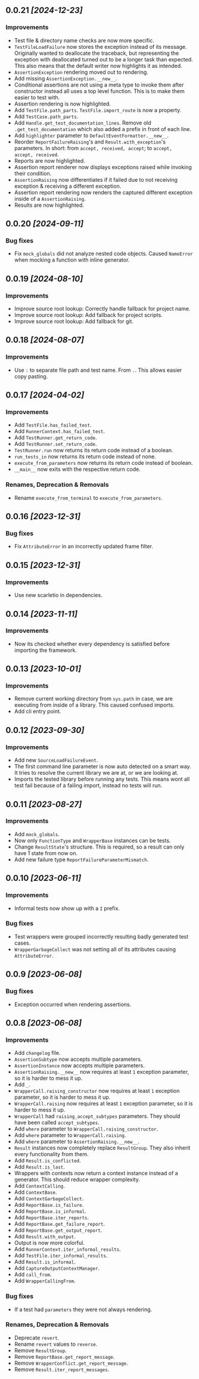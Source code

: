 ## 0.0.21 *\[2024-12-23\]*

### Improvements

- Test file & directory name checks are now more specific.
- `TestFileLoadFailure` now stores the exception instead of its message.
    Originally wanted to deallocate the traceback, but representing the exception with deallocated turned out to be
    a longer task than expected. This also means that the default writer now highlights it as intended.
- `AssertionException` rendering moved out to rendering.
- Add missing `AssertionException.__new__`.
- Conditional assertions are not using a meta type to invoke them after constructor instead all uses a top level
    function. This is to make them easier to test with.
- Assertion rendering is now highlighted.
- Add `TestFile.path_parts`. `TestFile.import_route` is now a property.
- Add `TestCase.path_parts`.
- Add `Handle.get_test_documentation_lines`.
     Remove old `.get_test_documentation` which also added a prefix in front of each line.
- Add `highlighter` parameter to `DefaultEventFormatter.__new__`.
- Reorder `ReportFailureRaising`'s and `Result.with_exception`'s parameters.
    In short: from `accept, received, accept`; to `accept, accept, received`.
- Reports are now highlighted.
- Assertion report renderer now displays exceptions raised while invoking their condition.
- `AssertionRaising` now differentiates if it failed due to not receiving exception & receiving a different exception.
- Assertion report rendering now renders the captured different exception inside of a `AssertionRaising`.
- Results are now highlighted.

## 0.0.20 *\[2024-09-11\]*

### Bug fixes

- Fix `mock_globals` did not analyze nested code objects.
  Caused `NameError` when mocking a function with inline generator.

## 0.0.19 *\[2024-08-10\]*

### Improvements

- Improve source root lookup: Correctly handle fallback for project name.
- Improve source root lookup: Add fallback for project scripts.
- Improve source root lookup: Add fallback for git.

## 0.0.18 *\[2024-08-07\]*

### Improvements

- Use `:` to separate file path and test name. From `.`. This allows easier copy pasting.

## 0.0.17 *\[2024-04-02\]*

### Improvements

- Add `TestFile.has_failed_test`.
- Add `RunnerContext.has_failed_test`.
- Add `TestRunner.get_return_code`.
- Add `TestRunner.set_return_code`.
- `TestRunner.run` now returns its return code instead of a boolean.
- `run_tests_in` now returns its return code instead of none.
- `execute_from_parameters` now returns its return code instead of boolean.
- `__main__` now exits with the respective return code.

### Renames, Deprecation & Removals

- Rename `execute_from_terminal` to `execute_from_parameters`.

## 0.0.16 *\[2023-12-31\]*

### Bug fixes

- Fix `AttributeError` in an incorrectly updated frame filter.

## 0.0.15 *\[2023-12-31\]*

### Improvements

- Use new scarletio in dependencies.

## 0.0.14 *\[2023-11-11\]*

### Improvements

- Now its checked whether every dependency is satisfied before importing the framework.

## 0.0.13 *\[2023-10-01\]*

### Improvements

- Remove current working directory from `sys.path` in case, we are executing from inside of a library.
    This caused confused imports.
- Add cli entry point.

## 0.0.12 *\[2023-09-30\]*

### Improvements

- Add new `SourceLoadFailureEvent`.
- The first command line parameter is now auto detected on a smart way.
    It tries to resolve the current library we are at, or we are looking at.
- Imports the tested library before running any tests.
    This means wont all test fail because of a failing import, instead no tests will run.

## 0.0.11 *\[2023-08-27\]*

### Improvements

- Add `mock_globals`.
- Now only `FunctionType` and `WrapperBase` instances can be tests.
- Change `ResultState`'s structure. This is required, so a result can only have 1 state from now on.
- Add new failure type `ReportFailureParameterMismatch`.

## 0.0.10 *\[2023-06-11\]*

### Improvements

- Informal tests now show up with a `I` prefix.

### Bug fixes

- Test wrappers were grouped incorrectly resulting badly generated test cases.
- `WrapperGarbageCollect` was not setting all of its attributes causing `AttributeError`.

## 0.0.9 *\[2023-06-08\]*

### Bug fixes

- Exception occurred when rendering assertions.

## 0.0.8 *\[2023-06-08\]*

### Improvements

- Add `changelog` file.
- `AssertionSubtype` now accepts multiple parameters.
- `AssertionInstance` now accepts multiple parameters.
- `AssertionRaising.__new__` now requires at least `1` exception parameter, so it is harder to mess it up.
- Add `_`.
- `WrapperCall.raising_constructor` now requires at least `1` exception parameter, so it is harder to mess it up.
- `WrapperCall.raising` now requires at least `1` exception parameter, so it is harder to mess it up.
- `WrapperCall` had `raising_accept_subtypes` parameters. They should have been called `accept_subtypes`.
- Add `where` parameter to `WrapperCall.raising_constructor`.
- Add `where` parameter to `WrapperCall.raising`.
- Add `where` parameter to `AssertionRaising.__new__`.
- `Result` instances now completely replace `ResultGroup`. They also inherit every functionality from them.
- Add `Result.is_conflicted`.
- Add `Result.is_last`.
- Wrappers with contexts now return a context instance instead of a generator. This should reduce wrapper complexity.
- Add `ContextCalling`.
- Add `ContextBase`.
- Add `ContextGarbageCollect`.
- Add `ReportBase.is_failure`.
- Add `ReportBase.is_informal`.
- Add `ReportBase.iter_reports`.
- Add `ReportBase.get_failure_report`.
- Add `ReportBase.get_output_report`.
- Add `Result.with_output`.
- Output is now more colorful.
- Add `RunnerContext.iter_informal_results`.
- Add `TestFile.iter_informal_results`.
- Add `Result.is_informal`.
- Add `CaptureOutputContextManager`.
- Add `call_from`.
- Add `WrapperCallingFrom`.

### Bug fixes

- If a test had `parameters` they were not always rendering.

### Renames, Deprecation & Removals

- Deprecate `revert`.
- Rename `revert` values to `reverse`.
- Remove `ResultGroup`.
- Remove `ReportBase.get_report_message`.
- Remove `WrapperConflict.get_report_message`.
- Remove `Result.iter_report_messages`.
